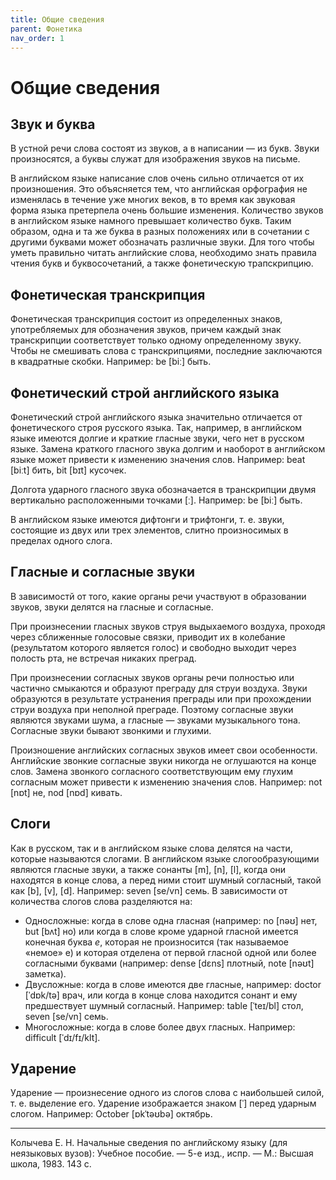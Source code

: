 ```yaml
---
title: Общие сведения
parent: Фонетика
nav_order: 1
---
```


# Общие сведения


## Звук и буква

В устной речи слова состоят из звуков, а в написании — из букв.
Звуки произносятся, а буквы служат для изображения звуков на письме.

В английском языке написание слов очень сильно отличается от их
произношения.  Это объясняется тем, что английская орфография не
изменялась в течение уже многих веков, в то время как звуковая форма
языка претерпела очень большие изменения.  Количество звуков в
английском языке намного превышает количество букв.  Таким образом,
одна и та же буква в разных положениях или в сочетании с другими
буквами может обозначать различные звуки.  Для того чтобы уметь
правильно читать английские слова, необходимо знать правила чтения
букв и буквосочетаний, а также фонетическую трапскрипцию.


## Фонетическая транскрипция

Фонетическая транскрипция состоит из определенных знаков,
употребляемых для обозначения звуков, причем каждый знак транскрипции
соответствует только одному определенному звуку.  Чтобы не смешивать
слова с транскрипциями, последние заключаются в квадратные скобки.
Например: be [biː] быть.


## Фонетический строй английского языка

Фонетический строй английского языка значительно отличается от
фонетического строя русского языка.  Так, например, в английском языке
имеются долгие и краткие гласные звуки, чего нет в русском языке.
Замена краткого гласного звука долгим и наоборот в английском языке
может привести к изменению значения слов. Например: beat [biːt] бить,
bit [bɪt] кусочек.

Долгота ударного гласного звука обозначается в транскрипции двумя
вертикально расположенными точками [ː]. Например: be [biː] быть.

В английском языке имеются дифтонги и трифтонги, т. е. звуки,
состоящие из двух или трех элементов, слитно произносимых в пределах
одного слога.


## Гласные и согласные звуки

В зависимостй от того, какие органы речи участвуют в образовании
звуков, звуки делятся на гласные и согласные.

При произнесении гласных звуков струя выдыхаемого воздуха, проходя
через сближенные голосовые связки, приводит их в колебание
(результатом которого является голос) и свободно выходит через полость
рта, не встречая никаких преград.

При произнесении согласных звуков органы речи полностью или частично
смыкаются и образуют преграду для струи воздуха.  Звуки образуются в
результате устранения преграды или при прохождении струи воздуха при
неполной преграде.  Поэтому согласные звуки являются звуками шума, а
гласные — звуками музыкального тона.  Согласные звуки бывают
звонкими и глухими.

Произношение английских согласных звуков имеет свои особенности.
Английские звонкие согласные звуки никогда не оглушаются на конце
слов.  Замена звонкого согласного соответствующим ему глухим согласным
может привести к изменению значения слов.  Haпример: not [nɒt] не, nod
[nɒd] кивать.


## Слоги

Как в русском, так и в английском языке слова делятся на части,
которые называются слогами.  В английском языке слогообразующими
являются гласные звуки, а также сонанты [m], [n], [l], когда они
находятся в конце слова, а перед ними стоит шумный согласный, такой
как [b], [v], [d]. Например: seven [se/vn] семь. В зависимости от
количества слогов слова разделяются на:
- Односложные: когда в слове одна гласная (например: no [nəʊ] нет, but
  [bʌt] но) или когда в слове кроме ударной гласной имеется конечная
  буква *е*, которая не произносится (так называемое «немое» е) и
  которая отделена от первой гласной одной или более согласными
  буквами (например: dense [dɛns] плотный, note [nəʊt] заметка).
- Двусложные: когда в слове имеются две гласные, например: doctor
  [ˈdɒk/tə] врач, или когда в конце слова находится сонант и ему
  предшествует шумный согласный. Например: table [ˈteɪ/bl] стол, seven
  [se/vn] семь.
- Многосложные: когда в слове более двух гласных. Например: difficult
  [ˈdɪ/fɪ/klt].


## Ударение

Ударение — произнесение одного из слогов слова с наибольшей силой,
т. е. выделение его.  Ударение изображается знаком [ˈ] перед ударным
слогом.  Например: October [ɒkˈtəʊbə] октябрь.

---

Колычева Е. Н.  Начальные сведения по английскому языку (для
неязыковых вузов): Учебное пособие. — 5-е изд., испр. — М.: Высшая
школа, 1983. 143 с.
